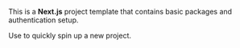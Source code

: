 This is a __Next.js__ project template that contains basic packages and authentication setup.

Use to quickly spin up a new project.